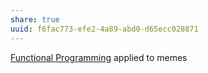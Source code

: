 ```yaml
---
share: true
uuid: f6fac773-efe2-4a89-abd0-d65ecc028871
---
```

[Functional Programming](/2b0bbe87-d9dc-4f14-82bd-a2b428fc5866) applied to memes
